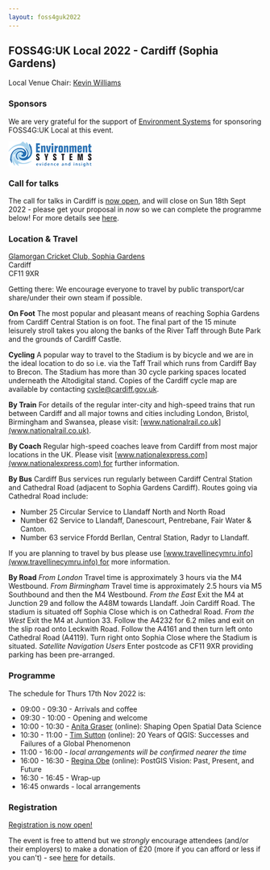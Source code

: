 ```yaml
---
layout: foss4guk2022
---
```


## FOSS4G:UK Local 2022 - Cardiff (Sophia Gardens)

Local Venue Chair: [Kevin Williams](mailto:Kevin.Williams001@gov.wales)

### Sponsors
We are very grateful for the support of [Environment Systems](https://www.envsys.co.uk/) for sponsoring FOSS4G:UK Local at this event.<br>

[<img src="images/environment-systems-logo-165.png" align="middle">](https://www.envsys.co.uk/)

### Call for talks
The call for talks in Cardiff is [now open](https://forms.gle/HfBkq5LSrDpCfp4G9), and will close on Sun 18th Sept 2022 - please get your proposal in *now* so we can complete the programme below! For more details see [here](https://uk.osgeo.org/foss4guk2022local/index.html#call-for-talks).

### Location & Travel
[Glamorgan Cricket Club, Sophia Gardens](https://www.openstreetmap.org/#map=17/51.48738/-3.19175)<br>
Cardiff<br> 
CF11 9XR<br>

Getting there: We encourage everyone to travel by public transport/car share/under their own steam if possible.


**On Foot**
The most popular and pleasant means of reaching Sophia Gardens from Cardiff Central Station is on foot. The final part of the 15 minute leisurely stroll takes you along the banks of the River Taff through Bute Park and the grounds of Cardiff Castle.

**Cycling**
A popular way to travel to the Stadium is by bicycle and we are in the ideal location to do so i.e. via the Taff Trail which runs from Cardiff Bay to Brecon. The Stadium has more than 30 cycle parking spaces located underneath the Altodigital stand. Copies of the Cardiff cycle map are available by contacting [cycle@cardiff.gov.uk](mailto:cycle@cardiff.gov.uk).  

**By Train**
For details of the regular inter-city and high-speed trains that run between Cardiff and all major towns and cities including London, Bristol, Birmingham and Swansea, please visit: [www.nationalrail.co.uk](www.nationalrail.co.uk). 

**By Coach**
Regular high-speed coaches leave from Cardiff from most major locations in the UK. Please visit [www.nationalexpress.com](www.nationalexpress.com) for further information.

**By Bus**
Cardiff Bus services run regularly between Cardiff Central Station and Cathedral Road (adjacent to Sophia Gardens Cardiff). Routes going via Cathedral Road include:

- Number 25 Circular Service to Llandaff North and North Road
- Number 62 Service to Llandaff, Danescourt, Pentrebane, Fair Water & Canton.
- Number 63 service Ffordd Berllan, Central Station, Radyr to Llandaff.

If you are planning to travel by bus please use [www.travellinecymru.info](www.travellinecymru.info) for more information.

**By Road**
_From London_
Travel time is approximately 3 hours via the M4 Westbound.
_From Birmingham_
Travel time is approximately 2.5 hours via M5 Southbound and then the M4 Westbound.
_From the East_
Exit the M4 at Junction 29 and follow the A48M towards Llandaff. Join Cardiff Road. The stadium is situated off Sophia Close which is on Cathedral Road.
_From the West_
Exit the M4 at Juntion 33. Follow the A4232 for 6.2 miles and exit on the slip road onto Leckwith Road. Follow the A4161 and then turn left onto Cathedral Road (A4119). Turn right onto Sophia Close where the Stadium is situated.
_Satellite Navigation Users_
Enter postcode as CF11 9XR providing parking has been pre-arranged.


### Programme

The schedule for Thurs 17th Nov 2022 is:
- 09:00 - 09:30 - Arrivals and coffee
- 09:30 - 10:00 - Opening and welcome
- 10:00 - 10:30 - [Anita Graser](https://anitagraser.com/) (online): Shaping Open Spatial Data Science
- 10:30 - 11:00 - [Tim Sutton](https://kartoza.com/en/people/person/tim/) (online): 20 Years of QGIS: Successes and Failures of a Global Phenomenon
- 11:00 - 16:00 - *local arrangements will be confirmed nearer the time*
- 16:00 - 16:30 - [Regina Obe](https://twitter.com/reginaobe) (online): PostGIS Vision: Past, Present, and Future
- 16:30 - 16:45 - Wrap-up
- 16:45 onwards - local arrangements

### Registration 

[Registration is now open!](https://www.eventbrite.co.uk/e/foss4g-uk-local-2022-tickets-405826868087) 

The event is free to attend but we *strongly* encourage attendees (and/or their employers) to make a donation of £20 (more if you can afford or less if you can't) - see [here](https://uk.osgeo.org/foss4guk2022local/index.html#registration) for details.
